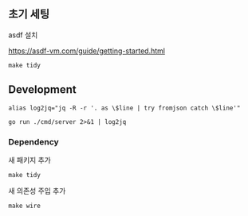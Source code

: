 ## 초기 세팅

asdf 설치

https://asdf-vm.com/guide/getting-started.html

```shell
make tidy
```

## Development

```shell
alias log2jq="jq -R -r '. as \$line | try fromjson catch \$line'"
```

```shell
go run ./cmd/server 2>&1 | log2jq
```

### Dependency

새 패키지 추가

```shell
make tidy
```

새 의존성 주입 추가

```shell
make wire
```
